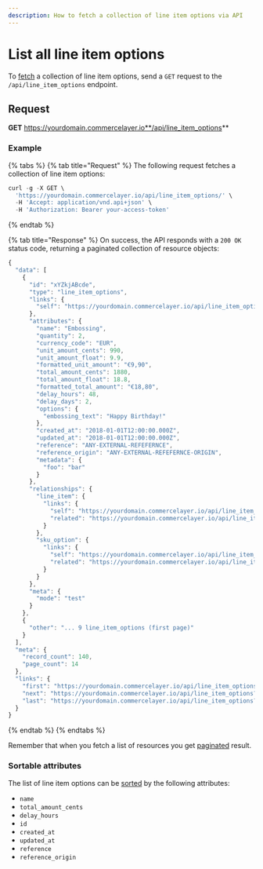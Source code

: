 ```yaml
---
description: How to fetch a collection of line item options via API
---
```


# List all line item options

To <a href="https://docs.commercelayer.io/developers/fetching-resources" target="_blank">fetch</a> a collection of line item options, send a `GET` request to the `/api/line_item_options` endpoint.

## Request

**GET** https://yourdomain.commercelayer.io**/api/line_item_options**

### **Example**

{% tabs %}
{% tab title="Request" %}
The following request fetches a collection of line item options:

```javascript
curl -g -X GET \
  'https://yourdomain.commercelayer.io/api/line_item_options/' \
  -H 'Accept: application/vnd.api+json' \
  -H 'Authorization: Bearer your-access-token'
```
{% endtab %}

{% tab title="Response" %}
On success, the API responds with a `200 OK` status code, returning a paginated collection of resource objects:

```javascript
{
  "data": [
    {
      "id": "xYZkjABcde",
      "type": "line_item_options",
      "links": {
        "self": "https://yourdomain.commercelayer.io/api/line_item_options/xYZkjABcde"
      },
      "attributes": {
        "name": "Embossing",
        "quantity": 2,
        "currency_code": "EUR",
        "unit_amount_cents": 990,
        "unit_amount_float": 9.9,
        "formatted_unit_amount": "€9,90",
        "total_amount_cents": 1880,
        "total_amount_float": 18.8,
        "formatted_total_amount": "€18,80",
        "delay_hours": 48,
        "delay_days": 2,
        "options": {
          "embossing_text": "Happy Birthday!"
        },
        "created_at": "2018-01-01T12:00:00.000Z",
        "updated_at": "2018-01-01T12:00:00.000Z",
        "reference": "ANY-EXTERNAL-REFEFERNCE",
        "reference_origin": "ANY-EXTERNAL-REFEFERNCE-ORIGIN",
        "metadata": {
          "foo": "bar"
        }
      },
      "relationships": {
        "line_item": {
          "links": {
            "self": "https://yourdomain.commercelayer.io/api/line_item_options/xYZkjABcde/relationships/line_item",
            "related": "https://yourdomain.commercelayer.io/api/line_item_options/xYZkjABcde/line_item"
          }
        },
        "sku_option": {
          "links": {
            "self": "https://yourdomain.commercelayer.io/api/line_item_options/xYZkjABcde/relationships/sku_option",
            "related": "https://yourdomain.commercelayer.io/api/line_item_options/xYZkjABcde/sku_option"
          }
        }
      },
      "meta": {
        "mode": "test"
      }
    },
    {
      "other": "... 9 line_item_options (first page)"
    }
  ],
  "meta": {
    "record_count": 140,
    "page_count": 14
  },
  "links": {
    "first": "https://yourdomain.commercelayer.io/api/line_item_options?page[number]=1&page[size]=10",
    "next": "https://yourdomain.commercelayer.io/api/line_item_options?page[number]=2&page[size]=10",
    "last": "https://yourdomain.commercelayer.io/api/line_item_options?page[number]=14&page[size]=10"
  }
}
```
{% endtab %}
{% endtabs %}

Remember that when you fetch a list of resources you get <a href="https://docs.commercelayer.io/developers/pagination" target="_blank">paginated</a> result.

### Sortable attributes

The list of line item options can be <a href="https://docs.commercelayer.io/developers/sorting-results" target="_blank">sorted</a> by the following attributes:

* `name`
* `total_amount_cents`
* `delay_hours`
* `id`
* `created_at`
* `updated_at`
* `reference`
* `reference_origin`


